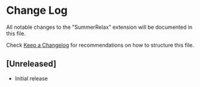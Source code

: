 # Change Log

All notable changes to the "SummerRelax" extension will be documented in this file.

Check [Keep a Changelog](http://keepachangelog.com/) for recommendations on how to structure this file.

## [Unreleased]

- Initial release
